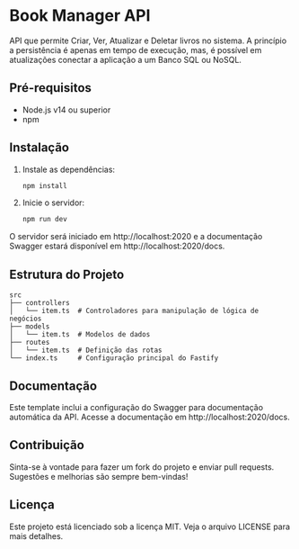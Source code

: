 # Book Manager API

API que permite Criar, Ver, Atualizar e Deletar livros no sistema.
A princípio a persistência é apenas em tempo de execução, mas, é possível em atualizações conectar a aplicação a um Banco SQL ou NoSQL.

## Pré-requisitos

- Node.js v14 ou superior
- npm

## Instalação

1. Instale as dependências:

    ```bash
    npm install

2. Inicie o servidor:

    ```bash
    npm run dev

O servidor será iniciado em http://localhost:2020 e a documentação Swagger estará disponível em http://localhost:2020/docs.

## Estrutura do Projeto

```plaintext
src
├── controllers
│   └── item.ts  # Controladores para manipulação de lógica de negócios
├── models
│   └── item.ts  # Modelos de dados
├── routes
│   └── item.ts  # Definição das rotas
└── index.ts     # Configuração principal do Fastify
```

## Documentação

Este template inclui a configuração do Swagger para documentação automática da API. Acesse a documentação em http://localhost:2020/docs.

## Contribuição

Sinta-se à vontade para fazer um fork do projeto e enviar pull requests. Sugestões e melhorias são sempre bem-vindas!

## Licença

Este projeto está licenciado sob a licença MIT. Veja o arquivo LICENSE para mais detalhes.
